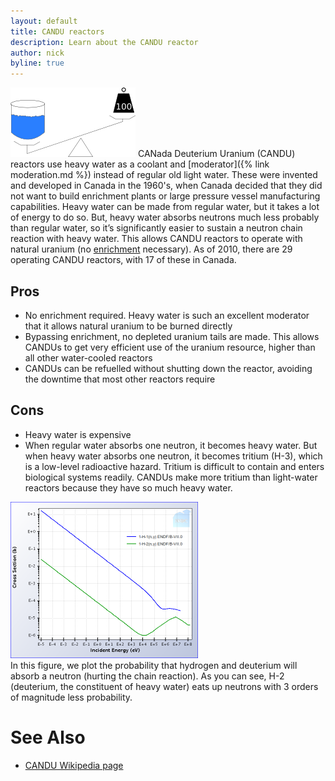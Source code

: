 ```yaml
---
layout: default
title: CANDU reactors
description: Learn about the CANDU reactor
author: nick
byline: true
---
```

<div class="row">
<div class="col-md-8" markdown="1">

       
<img class="float-end" src="/img/candu.png" alt="Heavy Water" title="Heavy Water" /> 
CANada Deuterium Uranium (CANDU) reactors use heavy water as a coolant and
[moderator]({% link moderation.md %}) instead of regular old light water.  These
were invented and developed in Canada in the 1960's, when Canada decided that
they did not want to build enrichment plants or large pressure vessel
manufacturing capabilities. Heavy water can be made from regular water, but it
takes a lot of energy to do so. But, heavy water absorbs neutrons much less
probably than regular water, so it&rsquo;s significantly easier to sustain a
neutron chain reaction with heavy water. This allows CANDU reactors to operate
with natural uranium (no <a href="{% link isotopes.md
%}#enrichment">enrichment</a> necessary). As of 2010, there are 29 operating
CANDU reactors, with 17 of these in Canada. 	
         
## Pros

* No enrichment required. Heavy water is such an excellent moderator that it allows natural uranium to be burned directly
* Bypassing enrichment, no depleted uranium tails are made. This allows CANDUs to get very efficient
  use of the uranium resource, higher than all other water-cooled reactors
* CANDUs can be refuelled without shutting down the reactor, avoiding the downtime that most other reactors require
	
## Cons
* Heavy water is expensive
* When regular water absorbs one neutron, it becomes heavy water. But when heavy water absorbs one
  neutron, it becomes tritium (H-3), which is a low-level radioactive hazard. Tritium is difficult to
  contain and enters biological systems readily. CANDUs make more tritium than light-water reactors
  because they have so much heavy water. 
	
<a href="/img/hvsdu.png"><img
class="float-end" src="/img/hvsdu.png" style="width:300px" alt="Hydrogen vs. deuterium capture cross
section" title="Hydrogen vs. deuterium capture cross section"/></a> 	
In this figure, we plot the probability that hydrogen and deuterium will absorb a neutron (hurting
the chain reaction). As you can see, H-2 (deuterium, the constituent of heavy water) eats up
neutrons with 3 orders of magnitude less probability. 

# See Also

* [CANDU Wikipedia page](https://en.wikipedia.org/wiki/CANDU_reactor)

</div>
</div>
